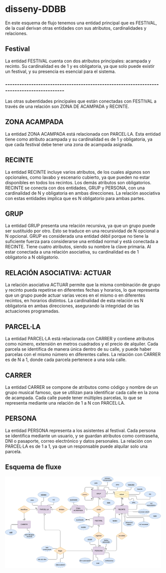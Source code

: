 # disseny-DDBB

En este esquema de flujo tenemos una entidad principal que es FESTIVAL, de la cual derivan otras entidades con sus atributos, cardinalidades y relaciones.

## Festival
La entidad FESTIVAL cuenta con dos atributos principales: acampada y recinto. Su cardinalidad es de 1 y es obligatoria, ya que solo puede existir un festival, y su presencia es esencial para el sistema.
### ------------------------------------------------------------------------------------------
Las otras subentidades principales que están conectadas con FESTIVAL a través de una relación son ZONA DE ACAMPADA y RECINTE. 

## ZONA ACAMPADA
La entidad ZONA ACAMPADA está relacionada con PARCEL·LA. Esta entidad tiene como atributo acampada y su cardinalidad es de 1 y obligatoria, ya que cada festival debe tener una zona de acampada asignada.  

## RECINTE
La entidad RECINTE incluye varios atributos, de los cuales algunos son opcionales, como lavabo y escenario cubierto, ya que pueden no estar disponibles en todos los recintos. Los demás atributos son obligatorios. RECINTE se conecta con dos entidades, GRUP y PERSONA, con una cardinalidad de N y obligatoria en ambas direcciones. La relación asociativa con estas entidades implica que es N obligatorio para ambas partes.

## GRUP 
La entidad GRUP presenta una relación recursiva, ya que un grupo puede ser sustituido por otro. Esto se traduce en una recursividad de N opcional a N opcional. GRUP es considerada una entidad débil porque no tiene la suficiente fuerza para considerarse una entidad normal y está conectada a RECINTE. Tiene cuatro atributos, siendo su nombre la clave primaria. Al estar conectada a una relación asociativa, su cardinalidad es de 1 obligatorio a N obligatorio.

## RELACIÓN ASOCIATIVA: ACTUAR
La relación asociativa ACTUAR permite que la misma combinación de grupo y recinto pueda repetirse en diferentes fechas y horarios, lo que representa que un grupo puede actuar varias veces en el mismo o en diferentes recintos, en horarios distintos. La cardinalidad de esta relación es N obligatoria en ambas direcciones, asegurando la integridad de las actuaciones programadas.

## PARCEL·LA
La entidad PARCEL·LA está relacionada con CARRER y contiene atributos como número, extensión en metros cuadrados y el precio de alquiler. Cada parcela se identifica de manera única dentro de su calle, y puede haber parcelas con el mismo número en diferentes calles. La relación con CARRER es de N a 1, donde cada parcela pertenece a una sola calle.

## CARRER
La entidad CARRER se compone de atributos como código y nombre de un grupo musical famoso, que se utilizan para identificar cada calle en la zona de acampada. Cada calle puede tener múltiples parcelas, lo que se representa mediante una relación de 1 a N con PARCEL·LA.

## PERSONA
La entidad PERSONA representa a los asistentes al festival. Cada persona se identifica mediante un usuario, y se guardan atributos como contraseña, DNI o pasaporte, correo electrónico y datos personales. La relación con PARCEL·LA es de 1 a 1, ya que un responsable puede alquilar solo una parcela.

## Esquema de fluxe
![alt text](img/bbdd.jpg)
